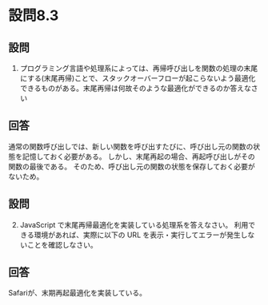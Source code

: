 # 設問8.3
## 設問
1. プログラミング言語や処理系によっては、再帰呼び出しを関数の処理の末尾にする(末尾再帰)ことで、スタックオーバーフローが起こらないよう最適化できるものがある。末尾再帰は何故そのような最適化ができるのか答えなさい

## 回答
通常の関数呼び出しでは、新しい関数を呼び出すたびに、呼び出し元の関数の状態を記憶しておく必要がある。
しかし、末尾再起の場合、再起呼び出しがその関数の最後である。
そのため、呼び出し元の関数の状態を保存しておく必要がないため。

## 設問
2. JavaScript で末尾再帰最適化を実装している処理系を答えなさい。
   利用できる環境があれば、実際に以下の URL を表示・実行してエラーが発生しないことを確認しなさい。

## 回答
Safariが、末期再起最適化を実装している。